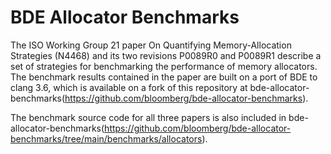 BDE Allocator Benchmarks
========================

The ISO Working Group 21 paper On Quantifying Memory-Allocation Strategies
(N4468) and its two revisions P0089R0 and P0089R1 describe a set of strategies
for benchmarking the performance of memory allocators.  The benchmark results
contained in the paper are built on a port of BDE to clang 3.6, which is
available on a fork of this repository at
bde-allocator-benchmarks(https://github.com/bloomberg/bde-allocator-benchmarks).

The benchmark source code for all three papers is also included in
bde-allocator-benchmarks(https://github.com/bloomberg/bde-allocator-benchmarks/tree/main/benchmarks/allocators).

